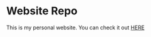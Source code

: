 # Website Repo
This is my personal website. You can check it out [HERE](https://diganthp.github.io/dig/)
